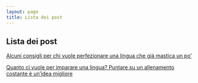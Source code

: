 ```yaml
---
layout: page
title: Lista dei post
---
```

## Lista dei post

<p>
<a href="https://angelatiliatranslations.github.io/blog/alcuni-consigli-per-chi-vuole-perfezionare-una-lingua-che-gi%C3%A0-mastica-un-po">Alcuni consigli per chi vuole perfezionare una lingua che già mastica un po’</a>
</p>
<p>
<a href="https://angelatiliatranslations.github.io/blog/quanto-ci-vuole-per-imparare-una-lingua-puntare-su-un-allenamento-costante-%C3%A8-un-idea-migliore">Quanto ci vuole per imparare una lingua? Puntare su un allenamento costante è un’idea migliore</a>
</p>
